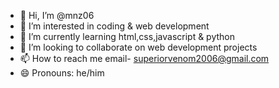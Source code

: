 - 👋 Hi, I’m @mnz06
- 👀 I’m interested in coding & web development
- 🌱 I’m currently learning html,css,javascript & python
- 💞️ I’m looking to collaborate on web development projects
- 📫 How to reach me email- superiorvenom2006@gmail.com
- 😄 Pronouns: he/him
<!---
mnz06/mnz06 is a ✨ special ✨ repository because its `README.md` (this file) appears on your GitHub profile.
You can click the Preview link to take a look at your changes.
--->
